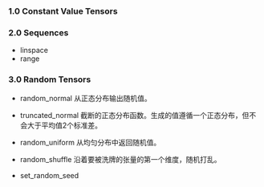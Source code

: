 ﻿### 1.0 Constant Value Tensors

### 2.0 Sequences
- linspace
- range

### 3.0 Random Tensors
- random_normal
从正态分布输出随机值。

- truncated_normal
截断的正态分布函数。生成的值遵循一个正态分布，但不会大于平均值2个标准差。

- random_uniform
从均匀分布中返回随机值。

- random_shuffle
沿着要被洗牌的张量的第一个维度，随机打乱。

- set_random_seed